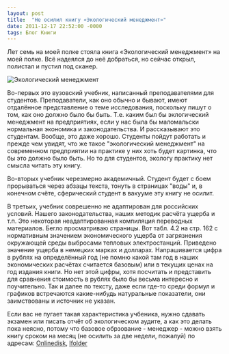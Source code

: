 ```yaml
---
layout: post
title:  "Не осилил книгу «Экологический менеджмент»"
date: 2011-12-17 22:52:00 -0000
tags: Блог Книги
---
```


Лет семь на моей полке стояла книга «Экологический менеджмент» на моей полке. Всё надеялся до неё добраться, но сейчас открыл, полистал и пустил под сканер.

![Экологический менеджмент](https://res.cloudinary.com/dlqc5rp9l/image/upload/v1648290147/covers/ecomanagement_title_nj529b.jpg)

Во-первых это вузовский учебник, написанный преподавателями для студентов. Преподаватели, как оно обычно и бывают, имеют отдалённое представление о теме исследования, поскольку пишут о том, как оно должно было бы быть. Т.е. каким был бы эклогический менеджмент на предприятиях, если у нас была бы маломальски нормальная экономика и законодательства. И рассказывают это студентам. Вообще, это даже хорошо. Студенты пойдут работать и прежде чем увидят, что же такое "экологический менеджмент" на современном предприятии на практике у них хоть будет картинка, что бы это должно было быть. Но то для студентов, экологу практику нет смысла читать эту книгу.

Во-вторых учебник черезмерно академичный. Студент будет с боем прорываться через абзацы текста, тонуть в страницах "воды" и, в конечном счёте, сферический студент в вакууме эту книгу не осилит.

В третьих, учебник соврешенно не адаптирован для российских условий. Нашего законодательства, наших методик расчёта ущерба и т.п. Это некоторая неадаптированная компиляция переводных материалов. Бегло просматриваю страницы. Вот табл. 4.2 на стр. 162 с нормативным значением экономического ущерба от загрязнения окружающей среды выбросами тепловых электростанций. Приведено значение ущерба в немецких марках и долларах. Напрашивается цифра в рублях на определённый год (не помню какой там год в наших экономических расчётах считается базовым) или в текущих ценах на год издания книги. Но нет этой цифры, хотя посчитать и представить для сравнения стоимость в рублях было бы весьма интересно и поучительно. Так и далее по тексту, даже если где-то среди формул и графиков встречаются какие-нибудь натуральные показатели, они заимствованы и источник не указан.

Если вас не пугает такая характеристика учбеника, нужно сдавать экзамен или писать отчёт об экологическом аудите, а как это делать пока неясно, потому что базовое обрзование - менеджер - можно взять книгу сроком на месяц (не осилить за две недели, пожалуй) по адресам: <a href="http://www.onlinedisk.ru/file/789882/">Onlinedisk</a>, <a href="http://infanata.ifolder.ru/27638885">Ifolder</a>
